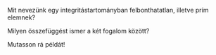 Mit nevezünk egy integritástartományban felbonthatatlan, illetve prím elemnek?

Milyen összefüggést ismer a két fogalom között? 

Mutasson rá példát!